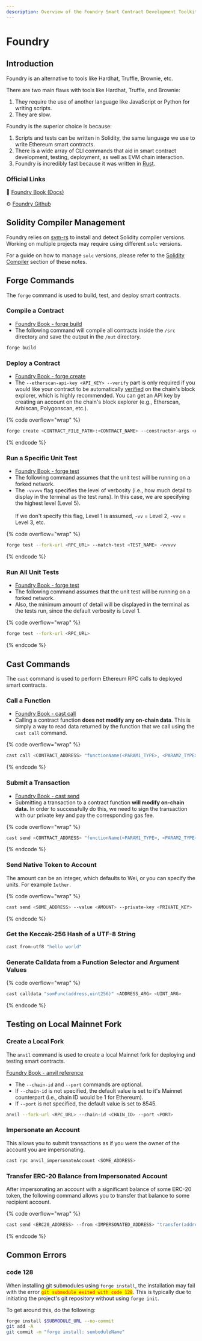 ```yaml
---
description: Overview of the Foundry Smart Contract Development Toolkit
---
```


# Foundry

## Introduction

Foundry is an alternative to tools like Hardhat, Truffle, Brownie, etc.

There are two main flaws with tools like Hardhat, Truffle, and Brownie:

1. They require the use of another language like JavaScript or Python for writing scripts.
2. They are slow.

Foundry is the superior choice is because:

1. Scripts and tests can be written in Solidity, the same language we use to write Ethereum smart contracts.
2. There is a wide array of CLI commands that aid in smart contract development, testing, deployment, as well as EVM chain interaction.
3. Foundry is incredibly fast because it was written in [Rust](https://www.rust-lang.org/).

### Official Links

📖 [Foundry Book (Docs)](https://book.getfoundry.sh/)

⚙️ [Foundry Github](https://github.com/foundry-rs/foundry)

## Solidity Compiler Management

Foundry relies on [svm-rs](https://github.com/alloy-rs/svm-rs) to install and detect Solidity compiler versions. Working on multiple projects may require using different `solc` versions.

For a guide on how to manage `solc` versions, please refer to the [Solidity Compiler](solidity-compiler.md) section of these notes.

## Forge Commands

The `forge` command is used to build, test, and deploy smart contracts.

### Compile a Contract

* [Foundry Book - forge build](https://book.getfoundry.sh/reference/forge/forge-build)
* The following command will compile all contracts inside the `/src` directory and save the output in the `/out` directory.

```bash
forge build
```

### Deploy a Contract

* [Foundry Book - forge create](https://book.getfoundry.sh/reference/forge/forge-create)
* The `--etherscan-api-key <API_KEY> --verify` part is only required if you would like your contract to be automatically [verified](https://etherscan.io/verifyContract) on the chain's block explorer, which is highly recommended. You can get an API key by creating an account on the chain's block explorer (e.g., Etherscan, Arbiscan, Polygonscan, etc.).

{% code overflow="wrap" %}
```bash
forge create <CONTRACT_FILE_PATH>:<CONTRACT_NAME> --constructor-args <ARG1> <ARG2> --rpc-url <RPC_URL> --private-key <PRIVATE_KEY> --etherscan-api-key <API_KEY> --verify
```
{% endcode %}

### Run a Specific Unit Test

* [Foundry Book - forge test](https://book.getfoundry.sh/forge/tests)
* The following command assumes that the unit test will be running on a forked network.
* The `-vvvvv` flag specifies the level of verbosity (i.e., how much detail to display in the terminal as the test runs). In this case, we are specifying the highest level (Level 5).\
  \
  If we don't specify this flag, Level 1 is assumed, `-vv` = Level 2, `-vvv` = Level 3, etc.

{% code overflow="wrap" %}
```bash
forge test --fork-url <RPC_URL> --match-test <TEST_NAME> -vvvvv
```
{% endcode %}

### Run All Unit Tests

* [Foundry Book - forge test](https://book.getfoundry.sh/forge/tests)
* The following command assumes that the unit test will be running on a forked network.
* Also, the minimum amount of detail will be displayed in the terminal as the tests run, since the default verbosity is Level 1.

{% code overflow="wrap" %}
```bash
forge test --fork-url <RPC_URL>
```
{% endcode %}

## Cast Commands

The `cast` command is used to perform Ethereum RPC calls to deployed smart contracts.

### Call a Function

* [Foundry Book - cast call](https://book.getfoundry.sh/reference/cast/cast-call)
* Calling a contract function **does not modify any on-chain data**. This is simply a way to read data returned by the function that we call using the `cast call` command.

{% code overflow="wrap" %}
```bash
cast call <CONTRACT_ADDRESS> "functionName(<PARAM1_TYPE>, <PARAM2_TYPE>)" <PARAM1> <PARAM2> --rpc-url <RPC_URL>
```
{% endcode %}

### Submit a Transaction

* [Foundry Book - cast send](https://book.getfoundry.sh/reference/cast/cast-send)
* Submitting a transaction to a contract function **will modify on-chain data.** In order to successfully do this, we need to sign the transaction with our private key and pay the corresponding gas fee.

{% code overflow="wrap" %}
```bash
cast send <CONTRACT_ADDRESS> "functionName(<PARAM1_TYPE>, <PARAM2_TYPE>)(<RETURNED_VALUE_TYPE>)" <PARAM1> <PARAM2> --rpc-url <RPC_URL> --private-key <PRIVATE_KEY>
```
{% endcode %}

### Send Native Token to Account

The amount can be an integer, which defaults to Wei, or you can specify the units. For example `1ether`.

{% code overflow="wrap" %}
```bash
cast send <SOME_ADDRESS> --value <AMOUNT> --private-key <PRIVATE_KEY>
```
{% endcode %}

### Get the Keccak-256 Hash of a UTF-8 String

```bash
cast from-utf8 "hello world"
```

### Generate Calldata from a Function Selector and Argument Values

{% code overflow="wrap" %}
```bash
cast calldata "somFunc(address,uint256)" <ADDRESS_ARG> <UINT_ARG>
```
{% endcode %}

## Testing on Local Mainnet Fork

### Create a Local Fork

The `anvil` command is used to create a local Mainnet fork for deploying and testing smart contracts.

[Foundry Book - anvil reference](https://book.getfoundry.sh/reference/anvil/)

* The `--chain-id` and `--port` commands are optional.
* If `--chain-id` is not specified, the default value is set to it's Mainnet counterpart (i.e., chain ID would be 1 for Ethereum).
* If `--port` is not specified, the default value is set to 8545.

```bash
anvil --fork-url <RPC_URL> --chain-id <CHAIN_ID> --port <PORT>
```

### Impersonate an Account

This allows you to submit transactions as if you were the owner of the account you are impersonating.

```bash
cast rpc anvil_impersonateAccount <SOME_ADDRESS>
```

### Transfer ERC-20 Balance from Impersonated Account

After impersonating an account with a significant balance of some ERC-20 token, the following command allows you to transfer that balance to some recipient account.

{% code overflow="wrap" %}
```bash
cast send <ERC20_ADDRESS> --from <IMPERSONATED_ADDRESS> "transfer(address,uint256)(bool)" <RECIPIENT> $(cast call <ERC20_ADDRESS> "balanceOf(address)(uint256)" <IMPERSONATED_ADDRESS>) --unlocked
```
{% endcode %}

## Common Errors

### code 128

When installing git submodules using `forge install`, the installation may fail with the error <mark style="color:red;">`git submodule exited with code 128`</mark>. This is typically due to initiating the project's git repository without using `forge init`.

To get around this, do the following:

```bash
forge install $SUBMODULE_URL --no-commit
git add -A
git commit -m "forge install: sumboduleName"
```
